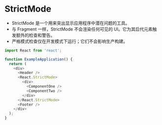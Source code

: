 # StrictMode

* StrictMode 是一个用来突出显示应用程序中潜在问题的工具。
* 与 Fragment 一样，StrictMode 不会渲染任何可见的 UI。它为其后代元素触发额外的检查和警告。
* 严格模式检查仅在开发模式下运行；它们不会影响生产构建。


```js
import React from 'react';

function ExampleApplication() {
  return (
    <div>
      <Header />
      <React.StrictMode>
        <div>
          <ComponentOne />
          <ComponentTwo />
        </div>
      </React.StrictMode>
      <Footer />
    </div>
  );
}
```